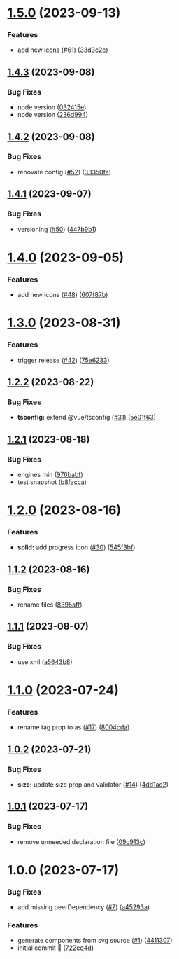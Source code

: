 # [1.5.0](https://github.com/Kong/icons/compare/v1.4.3...v1.5.0) (2023-09-13)


### Features

* add new icons ([#61](https://github.com/Kong/icons/issues/61)) ([33d3c2c](https://github.com/Kong/icons/commit/33d3c2c5336ab4feaf9a29f64bae74b9781b73d7))

## [1.4.3](https://github.com/Kong/icons/compare/v1.4.2...v1.4.3) (2023-09-08)


### Bug Fixes

* node version ([032415e](https://github.com/Kong/icons/commit/032415efd709446964388d036ea54e6bf047e094))
* node version ([236d994](https://github.com/Kong/icons/commit/236d9942c7fe0ab319146d91ba7b267c8672448d))

## [1.4.2](https://github.com/Kong/icons/compare/v1.4.1...v1.4.2) (2023-09-08)


### Bug Fixes

* renovate config ([#52](https://github.com/Kong/icons/issues/52)) ([33350fe](https://github.com/Kong/icons/commit/33350fe33b5c4cd8d798eeadc7d652dc12ce5f53))

## [1.4.1](https://github.com/Kong/icons/compare/v1.4.0...v1.4.1) (2023-09-07)


### Bug Fixes

* versioning ([#50](https://github.com/Kong/icons/issues/50)) ([447b9b1](https://github.com/Kong/icons/commit/447b9b167e2fedbb4137be3773e8311eac4064b0))

# [1.4.0](https://github.com/Kong/icons/compare/v1.3.0...v1.4.0) (2023-09-05)


### Features

* add new icons ([#48](https://github.com/Kong/icons/issues/48)) ([607f87b](https://github.com/Kong/icons/commit/607f87bd731a5656f6a0c74c04fec310ad485b4e))

# [1.3.0](https://github.com/Kong/icons/compare/v1.2.2...v1.3.0) (2023-08-31)


### Features

* trigger release ([#42](https://github.com/Kong/icons/issues/42)) ([75e6233](https://github.com/Kong/icons/commit/75e62334dc6f2da849ad766d097ad0d6ebed1c5b))

## [1.2.2](https://github.com/Kong/icons/compare/v1.2.1...v1.2.2) (2023-08-22)


### Bug Fixes

* **tsconfig:** extend @vue/tsconfig ([#31](https://github.com/Kong/icons/issues/31)) ([5e01f63](https://github.com/Kong/icons/commit/5e01f633cb486d2f47bf5dc70d94e789495b87c2))

## [1.2.1](https://github.com/Kong/icons/compare/v1.2.0...v1.2.1) (2023-08-18)


### Bug Fixes

* engines min ([976babf](https://github.com/Kong/icons/commit/976babffd91af422dec6bc3371ed0873a1858114))
* test snapshot ([b8facca](https://github.com/Kong/icons/commit/b8faccac2453cc00384e61f428a07d67be4ae2f9))

# [1.2.0](https://github.com/Kong/icons/compare/v1.1.2...v1.2.0) (2023-08-16)


### Features

* **solid:** add progress icon ([#30](https://github.com/Kong/icons/issues/30)) ([545f3bf](https://github.com/Kong/icons/commit/545f3bfef764146075597fa90286c24699a8731c))

## [1.1.2](https://github.com/Kong/icons/compare/v1.1.1...v1.1.2) (2023-08-16)


### Bug Fixes

* rename files ([8395aff](https://github.com/Kong/icons/commit/8395aff85f71203a77bb42a1aab1651840ea81fe))

## [1.1.1](https://github.com/Kong/icons/compare/v1.1.0...v1.1.1) (2023-08-07)


### Bug Fixes

* use xml ([a5643b8](https://github.com/Kong/icons/commit/a5643b88fe9a890e0a1238d9a291d03814e3b039))

# [1.1.0](https://github.com/Kong/icons/compare/v1.0.2...v1.1.0) (2023-07-24)


### Features

* rename tag prop to as ([#17](https://github.com/Kong/icons/issues/17)) ([8004cda](https://github.com/Kong/icons/commit/8004cdaa2f4400fcfb13f15b372508bf8201e929))

## [1.0.2](https://github.com/Kong/icons/compare/v1.0.1...v1.0.2) (2023-07-21)


### Bug Fixes

* **size:** update size prop and validator ([#14](https://github.com/Kong/icons/issues/14)) ([4dd1ac2](https://github.com/Kong/icons/commit/4dd1ac288022b5d8a642bf4f2c3a6954c3583a0f))

## [1.0.1](https://github.com/Kong/icons/compare/v1.0.0...v1.0.1) (2023-07-17)


### Bug Fixes

* remove unneeded declaration file ([09c913c](https://github.com/Kong/icons/commit/09c913cf1a044cfbcdb508dcc3ee915fe64340fc))

# 1.0.0 (2023-07-17)


### Bug Fixes

* add missing peerDependency ([#7](https://github.com/Kong/icons/issues/7)) ([a45293a](https://github.com/Kong/icons/commit/a45293ac2e70e08e125f132b062d19d84ab34f93))


### Features

* generate components from svg source ([#1](https://github.com/Kong/icons/issues/1)) ([4411307](https://github.com/Kong/icons/commit/441130751885ad57b8cd6420cf123a0a1dfc8910))
* initial commit :rocket: ([722ed4d](https://github.com/Kong/icons/commit/722ed4dc76d7c4e894027f40676ade293e71edf6))
